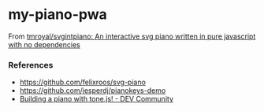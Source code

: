 my-piano-pwa
============
From [tmroyal/svgintpiano: An interactive svg piano written in pure javascript with no dependencies](https://github.com/tmroyal/svgintpiano)

### References
- https://github.com/felixroos/svg-piano
- https://github.com/jesperdj/pianokeys-demo
- [Building a piano with tone.js! - DEV Community](https://dev.to/shimphillip/building-a-piano-with-tone-js-5c2f)
